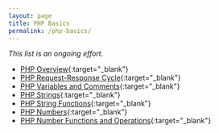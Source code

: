 ```yaml
---
layout: page
title: PHP Basics
permalink: /php-basics/
---
```


_This list is an ongoing effort._

+ [PHP Overview](https://kennyalmendral.github.io/php-overview/){:target="_blank"}
+ [PHP Request-Response Cycle](https://kennyalmendral.github.io/php-request-response-cycle/){:target="_blank"}
+ [PHP Variables and Comments](https://kennyalmendral.github.io/php-variables-comments/){:target="_blank"}
+ [PHP Strings](https://kennyalmendral.github.io/php-strings/){:target="_blank"}
+ [PHP String Functions](https://kennyalmendral.github.io/php-string-functions/){:target="_blank"}
+ [PHP Numbers](https://kennyalmendral.github.io/php-numbers/){:target="_blank"}
+ [PHP Number Functions and Operations](https://kennyalmendral.github.io/php-number-functions-operations/){:target="_blank"}

